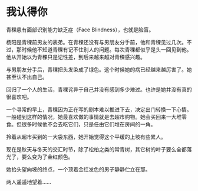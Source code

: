 # 我认得你

青稞患有面部识别能力缺乏症（Face Blindness），也就是脸盲。

杨阳是青稞前男友的表弟。在青稞还没有与男朋友分手前，他和青稞见过几次。不过，那时候他不知道青稞有记不住别人的问题。每次青稞都似乎是头一回见到他。他从开始以为青稞只是记性差，到后来越来越对青稞感兴趣。

与男朋友分手后，青稞把头发染成了绿色。这个时候她的病已经越来越厉害了。她甚至认不出自己。

回归了一个人的生活，青稞诧异于自己并没有感到多少难过。也许是她并没有真的很喜欢吧。

一个寻常的早上，青稞因为正在写的剧本难以推进下去，决定出门转换一下心情。一般碰到这样的情况，她最喜欢做的事情就是去超市购物。她会买回来一大堆零食。但很多时候他不会去吃它们，只是任由它们堆在房间的一角。

拎着从超市买到的一大袋东西，她开始觉得这个平缓的上坡有些累人。

现在是秋天与冬天的交汇时节，除了松柏之类的常青树，其它树的叶子要么全都落光了，要么变为了金红颜色。

她抬头望向坡的终点，一个顶着金红发色的男子静静伫立在那。

两人遥遥地望着……
